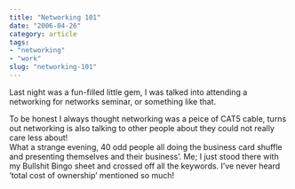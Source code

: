 ```yaml
---
title: "Networking 101"
date: "2006-04-26"
category: article
tags:
- "networking"
- "work"
slug: "networking-101"
---
```


Last night was a fun-filled little gem, I was talked into attending a networking for networks seminar, or something like that.
  
To be honest I always thought networking was a peice of CAT5 cable, turns out networking is also talking to other people about they could not really care less about!  
What a strange evening, 40 odd people all doing the business card shuffle and presenting themselves and their business’. Me; I just stood there with my Bullshit Bingo sheet and crossed off all the keywords. I’ve never heard ‘total cost of ownership’ mentioned so much!
